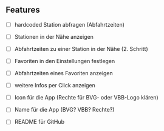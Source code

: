 ## Features
- [ ] hardcoded Station abfragen (Abfahrtzeiten)
- [ ] Stationen in der Nähe anzeigen
- [ ] Abfahrtzeiten zu einer Station in der Nähe (2. Schritt)
- [ ] Favoriten in den Einstellungen festlegen
- [ ] Abfahrtzeiten eines Favoriten anzeigen
- [ ] weitere Infos per Click anzeigen

- [ ] Icon für die App (Rechte für BVG- oder VBB-Logo klären)
- [ ] Name für die App (BVG? VBB? Rechte?)
- [ ] README für GitHub